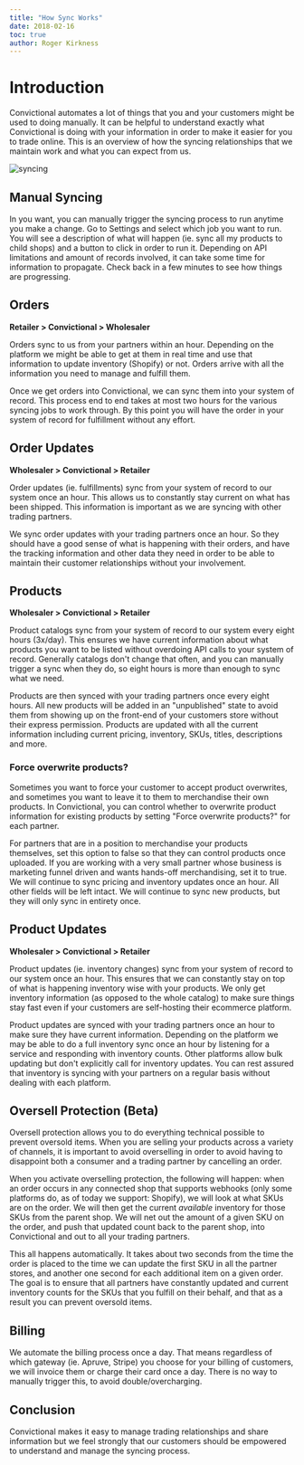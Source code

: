 ```yaml
---
title: "How Sync Works"
date: 2018-02-16
toc: true
author: Roger Kirkness
---
```

# Introduction
Convictional automates a lot of things that you and your customers might be used to doing manually. It can be helpful to understand exactly what Convictional is doing with your information in order to make it easier for you to trade online. This is an overview of how the syncing relationships that we maintain work and what you can expect from us.

![syncing](https://github.com/rogerkirkness/convictional-help/blob/master/assets/images/syncing.png?raw=true)

## Manual Syncing
In you want, you can manually trigger the syncing process to run anytime you make a change. Go to Settings and select which job you want to run. You will see a description of what will happen (ie. sync all my products to child shops) and a button to click in order to run it. Depending on API limitations and amount of records involved, it can take some time for information to propagate. Check back in a few minutes to see how things are progressing.

## Orders

**Retailer > Convictional > Wholesaler**

Orders sync to us from your partners within an hour. Depending on the platform we might be able to get at them in real time and use that information to update inventory (Shopify) or not. Orders arrive with all the information you need to manage and fulfill them.

Once we get orders into Convictional, we can sync them into your system of record. This process end to end takes at most two hours for the various syncing jobs to work through. By this point you will have the order in your system of record for fulfillment without any effort.

## Order Updates

**Wholesaler > Convictional > Retailer**

Order updates (ie. fulfillments) sync from your system of record to our system once an hour. This allows us to constantly stay current on what has been shipped. This information is important as we are syncing with other trading partners.

We sync order updates with your trading partners once an hour. So they should have a good sense of what is happening with their orders, and have the tracking information and other data they need in order to be able to maintain their customer relationships without your involvement.

## Products

**Wholesaler > Convictional > Retailer**

Product catalogs sync from your system of record to our system every eight hours (3x/day). This ensures we have current information about what products you want to be listed without overdoing API calls to your system of record. Generally catalogs don't change that often, and you can manually trigger a sync when they do, so eight hours is more than enough to sync what we need.

Products are then synced with your trading partners once every eight hours. All new products will be added in an "unpublished" state to avoid them from showing up on the front-end of your customers store without their express permission. Products are updated with all the current information including current pricing, inventory, SKUs, titles, descriptions and more.

### Force overwrite products?

Sometimes you want to force your customer to accept product overwrites, and sometimes you want to leave it to them to merchandise their own products. In Convictional, you can control whether to overwrite product information for existing products by setting "Force overwrite products?" for each partner. 

For partners that are in a position to merchandise your products themselves, set this option to false so that they can control products once uploaded. If you are working with a very small partner whose business is marketing funnel driven and wants hands-off merchandising, set it to true. We will continue to sync pricing and inventory updates once an hour. All other fields will be left intact. We will continue to sync new products, but they will only sync in entirety once.

## Product Updates

**Wholesaler > Convictional > Retailer**

Product updates (ie. inventory changes) sync from your system of record to our system once an hour. This ensures that we can constantly stay on top of what is happening inventory wise with your products. We only get inventory information (as opposed to the whole catalog) to make sure things stay fast even if your customers are self-hosting their ecommerce platform.

Product updates are synced with your trading partners once an hour to make sure they have current information. Depending on the platform we may be able to do a full inventory sync once an hour by listening for a service and responding with inventory counts. Other platforms allow bulk updating but don't explicitly call for inventory updates. You can rest assured that inventory is syncing with your partners on a regular basis without dealing with each platform.

## Oversell Protection (Beta)

Oversell protection allows you to do everything technical possible to prevent oversold items. When you are selling your products across a variety of channels, it is important to avoid overselling in order to avoid having to disappoint both a consumer and a trading partner by cancelling an order.

When you activate overselling protection, the following will happen: when an order occurs in any connected shop that supports webhooks (only some platforms do, as of today we support: Shopify), we will look at what SKUs are on the order. We will then get the current *available* inventory for those SKUs from the parent shop. We will net out the amount of a given SKU on the order, and push that updated count back to the parent shop, into Convictional and out to all your trading partners.

This all happens automatically. It takes about two seconds from the time the order is placed to the time we can update the first SKU in all the partner stores, and another one second for each additional item on a given order. The goal is to ensure that all partners have constantly updated and current inventory counts for the SKUs that you fulfill on their behalf, and that as a result you can prevent oversold items.

## Billing
We automate the billing process once a day. That means regardless of which gateway (ie. Apruve, Stripe) you choose for your billing of customers, we will invoice them or charge their card once a day. There is no way to manually trigger this, to avoid double/overcharging.

## Conclusion
Convictional makes it easy to manage trading relationships and share information but we feel strongly that our customers should be empowered to understand and manage the syncing process.